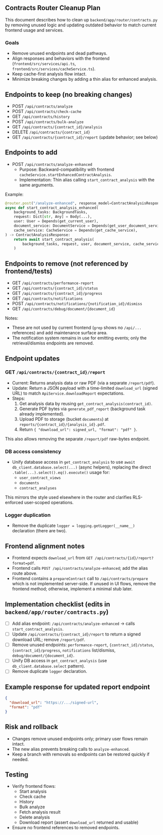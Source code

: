 ## Contracts Router Cleanup Plan

This document describes how to clean up `backend/app/router/contracts.py` by removing unused logic and updating outdated behavior to match current frontend usage and services.

### Goals
- Remove unused endpoints and dead pathways.
- Align responses and behaviors with the frontend (`frontend/src/services/api.ts`, `frontend/src/services/cacheService.ts`).
- Keep cache-first analysis flow intact.
- Minimize breaking changes by adding a thin alias for enhanced analysis.

## Endpoints to keep (no breaking changes)
- POST `/api/contracts/analyze`
- POST `/api/contracts/check-cache`
- GET `/api/contracts/history`
- POST `/api/contracts/bulk-analyze`
- GET `/api/contracts/{contract_id}/analysis`
- DELETE `/api/contracts/{contract_id}`
- GET `/api/contracts/{contract_id}/report` (update behavior; see below)

## Endpoints to add
- POST `/api/contracts/analyze-enhanced`
  - Purpose: Backward-compatibility with frontend `cacheService.startEnhancedContractAnalysis`.
  - Implementation: Thin alias calling `start_contract_analysis` with the same arguments.

Example:

```python
@router.post("/analyze-enhanced", response_model=ContractAnalysisResponse)
async def start_contract_analysis_enhanced(
    background_tasks: BackgroundTasks,
    request: Dict[str, Any] = Body(...),
    user: User = Depends(get_current_user),
    document_service: DocumentService = Depends(get_user_document_service),
    cache_service: CacheService = Depends(get_cache_service),
) -> ContractAnalysisResponse:
    return await start_contract_analysis(
        background_tasks, request, user, document_service, cache_service
    )
```

## Endpoints to remove (not referenced by frontend/tests)
- GET `/api/contracts/performance-report`
- GET `/api/contracts/{contract_id}/status`
- GET `/api/contracts/{contract_id}/progress`
- GET `/api/contracts/notifications`
- POST `/api/contracts/notifications/{notification_id}/dismiss`
- GET `/api/contracts/debug/document/{document_id}`

Notes:
- These are not used by current frontend (`grep` shows no `/api/...` references) and add maintenance surface area.
- The notification system remains in use for emitting events; only the retrieval/dismiss endpoints are removed.

## Endpoint updates

### GET `/api/contracts/{contract_id}/report`
- Current: Returns analysis data or raw PDF (via a separate `/report/pdf`).
- Update: Return a JSON payload with a time-limited `download_url` (signed URL) to match `ApiService.downloadReport` expectations.
- Steps:
  1) Get analysis data by reusing `get_contract_analysis(contract_id)`.
  2) Generate PDF bytes via `generate_pdf_report` (background task already implemented).
  3) Upload PDF to storage (bucket `documents`) at `reports/{contract_id}/{analysis_id}.pdf`.
  4) Return `{ "download_url": signed_url, "format": "pdf" }`.

This also allows removing the separate `/report/pdf` raw-bytes endpoint.

### DB access consistency
- Unify database access in `get_contract_analysis` to use `await db_client.database.select(...)` (async helpers), replacing the direct `.table(...).select().eq().execute()` usage for:
  - `user_contract_views`
  - `documents`
  - `contract_analyses`

This mirrors the style used elsewhere in the router and clarifies RLS-enforced user-scoped operations.

### Logger duplication
- Remove the duplicate `logger = logging.getLogger(__name__)` declaration (there are two).

## Frontend alignment notes
- Frontend expects `download_url` from `GET /api/contracts/{id}/report?format=pdf`.
- Frontend calls `POST /api/contracts/analyze-enhanced`; add the alias route above.
- Frontend contains a `prepareContract` call to `/api/contracts/prepare` which is not implemented server-side. If unused in UI flows, remove the frontend method; otherwise, implement a minimal stub later.

## Implementation checklist (edits in `backend/app/router/contracts.py`)
- [ ] Add alias endpoint: `/api/contracts/analyze-enhanced` → calls `start_contract_analysis`.
- [ ] Update `/api/contracts/{contract_id}/report` to return a signed download URL; remove `/report/pdf`.
- [ ] Remove unused endpoints: `performance-report`, `{contract_id}/status`, `{contract_id}/progress`, `notifications` list/dismiss, `debug/document/{document_id}`.
- [ ] Unify DB access in `get_contract_analysis` (use `db_client.database.select` pattern).
- [ ] Remove duplicate `logger` declaration.

## Example response for updated report endpoint
```json
{
  "download_url": "https://.../signed-url",
  "format": "pdf"
}
```

## Risk and rollback
- Changes remove unused endpoints only; primary user flows remain intact.
- The new alias prevents breaking calls to `analyze-enhanced`.
- Keep a branch with removals so endpoints can be restored quickly if needed.

## Testing
- Verify frontend flows:
  - Start analysis
  - Check cache
  - History
  - Bulk analyze
  - Fetch analysis result
  - Delete analysis
  - Download report (assert `download_url` returned and usable)
- Ensure no frontend references to removed endpoints.



